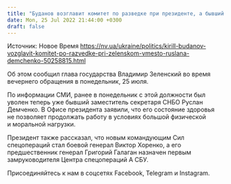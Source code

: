 ```yaml
---
title: "Буданов возглавит комитет по разведке при президенте, а бывший командующий ССО перейдет в СБУ — Зеленский"
date: Mon, 25 Jul 2022 21:44:00 +0300
draft: false
---
```

Источник: Новое Время https://nv.ua/ukraine/politics/kirill-budanov-vozglavit-komitet-po-razvedke-pri-zelenskom-vmesto-ruslana-demchenko-50258815.html


Об этом сообщил глава государства Владимир Зеленский во время вечернего обращения в понедельник, 25 июля.

По информации СМИ, ранее в понедельник с этой должности был уволен теперь уже бывший заместитель секретаря СНБО Руслан Демченко. В Офисе президента заявили, что его состояние здоровья не позволяет продолжать работу в условиях большой физической и моральной нагрузки.

Президент также рассказал, что новым командующим Сил спецопераций стал боевой генерал Виктор Хоренко, а его предшественник генерал Григорий Галаган назначен первым замруководителя Центра спецопераций А СБУ.

Присоединяйтесь к нам в соцсетях Facebook, Telegram и Instagram.
